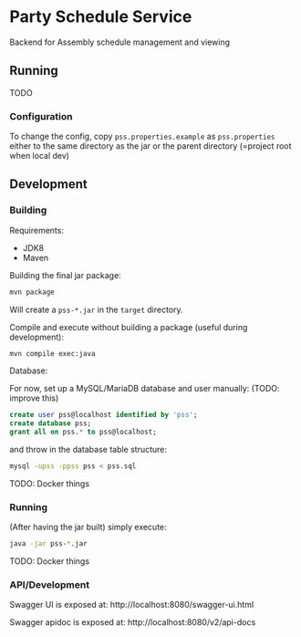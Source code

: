 # Party Schedule Service 

Backend for Assembly schedule management and viewing

## Running

TODO

### Configuration

To change the config, copy `pss.properties.example` as `pss.properties` either to the same directory as the jar or the parent directory (=project root when local dev)

## Development

### Building

Requirements:
- JDK8
- Maven

Building the final jar package:

```sh
mvn package
```

Will create a `pss-*.jar` in the `target` directory.

Compile and execute without building a package (useful during development):

```sh
mvn compile exec:java
```

Database:

For now, set up a MySQL/MariaDB database and user manually: (TODO: improve this)

```sql
create user pss@localhost identified by 'pss';
create database pss;
grant all on pss.* to pss@localhost;
```

and throw in the database table structure:

```sh
mysql -upss -ppss pss < pss.sql
```

TODO: Docker things

### Running

(After having the jar built) simply execute:

```sh
java -jar pss-*.jar
```

TODO: Docker things

### API/Development

Swagger UI is exposed at: http://localhost:8080/swagger-ui.html

Swagger apidoc is exposed at: http://localhost:8080/v2/api-docs
